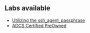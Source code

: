## Labs available
* [Utilizing the ssh_agent_passphrase](https://github.com/cltpt/Labs/tree/main/MISC/ssh_agent_passphrase)
* [ADCS Certified PreOwned](https://github.com/cltpt/Labs/tree/main/MISC/ADCS_Certified_PreOwned)